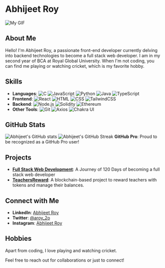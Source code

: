 # Abhijeet Roy

![My GIF](https://shorturl.at/LbE3i)

## About Me
Hello! I'm Abhijeet Roy, a passionate front-end developer currently delving into backend technologies to become a full stack web developer. I am in my second year of BCA at Royal Global University. When I'm not coding, you can find me playing or watching cricket, which is my favorite hobby.

## Skills
- **Languages**:
  ![C](https://img.shields.io/badge/C-00599C?style=for-the-badge&logo=c&logoColor=white)
  ![JavaScript](https://img.shields.io/badge/JavaScript-F7DF1E?style=for-the-badge&logo=javascript&logoColor=black)
  ![Python](https://img.shields.io/badge/Python-3776AB?style=for-the-badge&logo=python&logoColor=white)
  ![Java](https://img.shields.io/badge/Java-007396?style=for-the-badge&logo=java&logoColor=white)
  ![TypeScript](https://img.shields.io/badge/TypeScript-3178C6?style=for-the-badge&logo=typescript&logoColor=white)
- **Frontend**:
  ![React](https://img.shields.io/badge/React-20232A?style=for-the-badge&logo=react&logoColor=61DAFB)
  ![HTML](https://img.shields.io/badge/HTML5-E34F26?style=for-the-badge&logo=html5&logoColor=white)
  ![CSS](https://img.shields.io/badge/CSS3-1572B6?style=for-the-badge&logo=css3&logoColor=white)
  ![TailwindCSS](https://img.shields.io/badge/TailwindCSS-38B2AC?style=for-the-badge&logo=tailwind-css&logoColor=white)
- **Backend**:
  ![Node.js](https://img.shields.io/badge/Node.js-339933?style=for-the-badge&logo=nodedotjs&logoColor=white)
  ![Solidity](https://img.shields.io/badge/Solidity-363636?style=for-the-badge&logo=solidity&logoColor=white)
  ![Ethereum](https://img.shields.io/badge/Ethereum-3C3C3D?style=for-the-badge&logo=ethereum&logoColor=white)
- **Other Tools**:
  ![Git](https://img.shields.io/badge/Git-F05032?style=for-the-badge&logo=git&logoColor=white)
  ![Axios](https://img.shields.io/badge/Axios-5A29E4?style=for-the-badge&logo=axios&logoColor=white)
  ![Chakra UI](https://img.shields.io/badge/Chakra%20UI-319795?style=for-the-badge&logo=chakra-ui&logoColor=white)

## GitHub Stats
![Abhijeet's GitHub stats](https://github-readme-stats.vercel.app/api?username=abhijeetroyyy&show_icons=true&theme=radical)
![Abhijeet's GitHub Streak](https://github-readme-streak-stats.herokuapp.com/?user=abhijeetroyyy&theme=radical)
**GitHub Pro**: Proud to be recognized as a GitHub Pro user!

## Projects
- **[Full Stack Web Development](https://github.com/abhijeetroyyy/Full-Stack-Web-Development)**: A Journey of 120 Days of becoming a full stack web developer
- **[TeachersReward](https://github.com/abhijeetroyyy/TeachersReward)**: A blockchain-based project to reward teachers with tokens and manage their balances.

## Connect with Me
- **LinkedIn**: [Abhijeet Roy](https://www.linkedin.com/in/aroy2o/)
- **Twitter**: [@aroy_2o](https://x.com/aroy_2o)
- **Instagram**: [Abhijeet Roy](https://www.instagram.com/aroy_2o)

## Hobbies
Apart from coding, I love playing and watching cricket.

Feel free to reach out for collaborations or just to connect!
